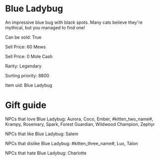 # Blue Ladybug

An impressive blue bug with black spots. Many cats believe they're mythical, but you managed to find one!

Can be sold: True

Sell Price: 60 Mews

Sell Price: 0 Mole Cash

Rarity: Legendary

Sorting priority: 8800

Item uid: Blue Ladybug

# Gift guide

NPCs that love Blue Ladybug: Aurora, Coco, Ember, #kitten_two_name#, Krampy, Rosemary, Spark, Forest Guardian, Wildwood Champion, Zephyr

NPCs that like Blue Ladybug: Salem

NPCs that dislike Blue Ladybug: #kitten_three_name#, Lux, Talon

NPCs that hate Blue Ladybug: Charlotte